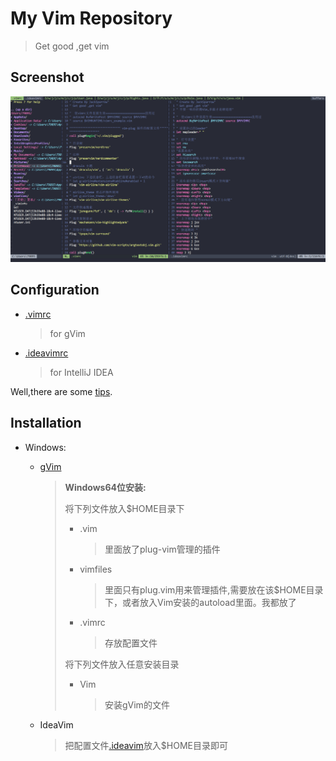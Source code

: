 # My Vim Repository

> Get good ,get vim



## Screenshot

![test](./test.png)



## Configuration

* [.vimrc](./.vimrc)

  > for gVim

* [.ideavimrc](./.ideavimrc)

  > for IntelliJ IDEA

Well,there are some [tips](./Tips.md).

## Installation

* Windows:

  * [gVim](./gvim)

    > **Windows64位安装:**
    >
    > 将下列文件放入$HOME目录下
    >
    > * .vim
    >
    >   >  里面放了plug-vim管理的插件
    >
    > * vimfiles
    >
    >   > 里面只有plug.vim用来管理插件,需要放在该$HOME目录下，或者放入Vim安装的autoload里面。我都放了
    >
    > * .vimrc
    >
    >   > 存放配置文件
    >
    > 将下列文件放入任意安装目录
    >
    > * Vim
    >
    >   > 安装gVim的文件

  * IdeaVim
    
      >  把配置文件[.ideavim](./.ideavimrc)放入$HOME目录即可


